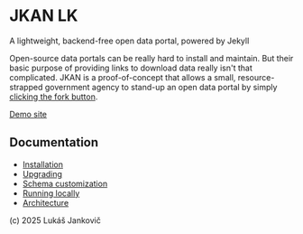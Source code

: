 # JKAN LK
A lightweight, backend-free open data portal, powered by Jekyll

Open-source data portals can be really hard to install and maintain. But their
basic purpose of providing links to download data really isn't that complicated. JKAN is a proof-of-concept
that allows a small, resource-strapped government agency to stand-up an open data portal by simply
[clicking the fork button](https://help.github.com/articles/fork-a-repo/).

[Demo site](https://demo.jkan.io)

## Documentation
* [Installation](docs/installation.md)
* [Upgrading](docs/upgrading.md)
* [Schema customization](docs/schema-customization.md)
* [Running locally](docs/running-locally.md)
* [Architecture](docs/architecture.md)

(c) 2025 Lukáš Jankovič
